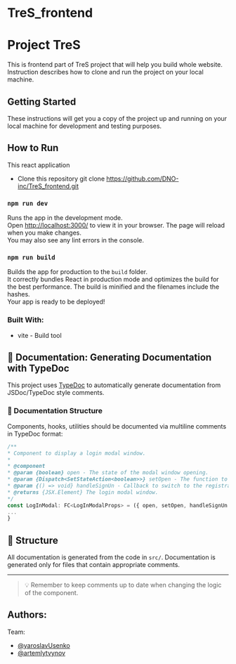 # TreS_frontend

# Project TreS

This is frontend part of TreS project that will help you build whole website. Instruction describes how to clone and run the project on your local machine.

## Getting Started

These instructions will get you a copy of the project up and running on your local machine for development and testing purposes.

## How to Run

This react application

- Clone this repository
  git clone https://github.com/DNO-inc/TreS_frontend.git

### `npm run dev`

Runs the app in the development mode.\
Open [http://localhost:3000/](http://localhost:3000/) to view it in your browser.
The page will reload when you make changes.\
You may also see any lint errors in the console.

### `npm run build`

Builds the app for production to the `build` folder.\
It correctly bundles React in production mode and optimizes the build for the best performance.
The build is minified and the filenames include the hashes.\
Your app is ready to be deployed!

### Built With:

- vite - Build tool

## 📘 Documentation: Generating Documentation with TypeDoc

This project uses [TypeDoc](https://typedoc.org/) to automatically generate documentation from JSDoc/TypeDoc style comments.

### 🔧 Documentation Structure

Components, hooks, utilities should be documented via multiline comments in TypeDoc format:

```ts
/**
* Component to display a login modal window.
*
* @component
* @param {boolean} open - The state of the modal window opening.
* @param {Dispatch<SetStateAction<boolean>>} setOpen - The function to update the state of the opening.
* @param {() => void} handleSignUn - Callback to switch to the registration window.
* @returns {JSX.Element} The login modal window.
*/
const LogInModal: FC<LogInModalProps> = ({ open, setOpen, handleSignUn }) => {
...
}
```

## 📁 Structure

All documentation is generated from the code in `src/`. Documentation is generated only for files that contain appropriate comments.

---

> 💡 Remember to keep comments up to date when changing the logic of the component.

## Authors:

Team:

- [@yaroslavUsenko](https://github.com/yaroslavUsenko)
- [@artemlytvynov](https://github.com/artemlytvynov)
